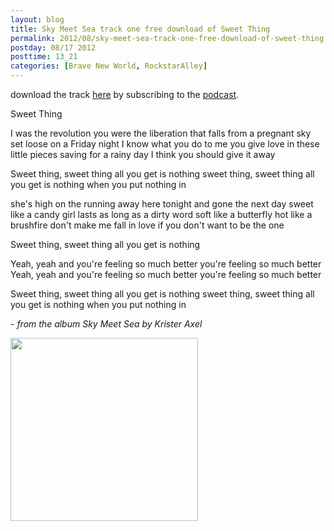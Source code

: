 ```yaml
---
layout: blog
title: Sky Meet Sea track one free download of Sweet Thing
permalink: 2012/08/sky-meet-sea-track-one-free-download-of-sweet-thing
postday: 08/17 2012
posttime: 13_21
categories: [Brave New World, RockstarAlley]
---
```


download the track <a href="http://kristeraxel.com/media/m/kristeraxel-SweetThing.mp3">here</a> by subscribing to the <a href="http://itunes.apple.com/us/podcast/rockstaralley-roots-music/id269041792?mt=2">podcast</a>.

Sweet Thing


I was the revolution 
you were the liberation 
that falls from a pregnant sky 
set loose on a Friday night 
I know what you do to me 
you give love in these little pieces 
saving for a rainy day 
I think you should give it away 

Sweet thing, sweet thing 
all you get is nothing 
sweet thing, sweet thing 
all you get is nothing when you put nothing in 

she's high on the running away 
here tonight and gone the next day 
sweet like a candy girl 
lasts as long as a dirty word 
soft like a butterfly 
hot like a brushfire 
don't make me fall in love 
if you don't want to be the one 

Sweet thing, sweet thing 
all you get is nothing 

Yeah, yeah and you're feeling so much better 
you're feeling so much better 
Yeah, yeah and you're feeling so much better 
you're feeling so much better 

Sweet thing, sweet thing 
all you get is nothing 
sweet thing, sweet thing 
all you get is nothing when you put nothing in


<em>- from the album Sky Meet Sea by Krister Axel</em>

<a href="http://blog.kristeraxel.com/wp-content/uploads/2012/01/Sky-Meet-Sea_art-small.jpg"><img src="http://blog.kristeraxel.com/wp-content/uploads/2012/01/Sky-Meet-Sea_art-small-300x293.jpg" alt="" title="the cover of Sky Meet Sea" width="300" height="293" class="aligncenter size-medium wp-image-1577" /></a>
